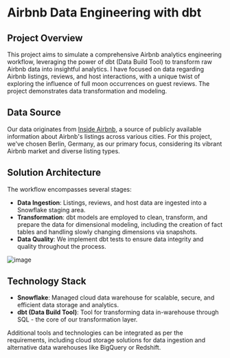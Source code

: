 # Airbnb Data Engineering with dbt

## Project Overview

This project aims to simulate a comprehensive Airbnb analytics engineering workflow, leveraging the power of dbt (Data Build Tool) to transform raw Airbnb data into insightful analytics. I have focused on data regarding Airbnb listings, reviews, and host interactions, with a unique twist of exploring the influence of full moon occurrences on guest reviews. The project demonstrates data transformation and modeling.

## Data Source

Our data originates from [Inside Airbnb](http://insideairbnb.com/), a source of publicly available information about Airbnb's listings across various cities. For this project, we've chosen Berlin, Germany, as our primary focus, considering its vibrant Airbnb market and diverse listing types.

## Solution Architecture

The workflow encompasses several stages:

- **Data Ingestion**: Listings, reviews, and host data are ingested into a Snowflake staging area.
- **Transformation**: dbt models are employed to clean, transform, and prepare the data for dimensional modeling, including the creation of fact tables and handling slowly changing dimensions via snapshots.
- **Data Quality**: We implement dbt tests to ensure data integrity and quality throughout the process.

![image](https://github.com/YashwanthThonukunuru/airbnb-dbt/assets/116011869/5cbc9ba8-0ac1-43b9-a154-969206a793b8)

## Technology Stack

- **Snowflake**: Managed cloud data warehouse for scalable, secure, and efficient data storage and analytics.
- **dbt (Data Build Tool)**: Tool for transforming data in-warehouse through SQL - the core of our transformation layer.
  
Additional tools and technologies can be integrated as per the requirements, including cloud storage solutions for data ingestion and alternative data warehouses like BigQuery or Redshift.
